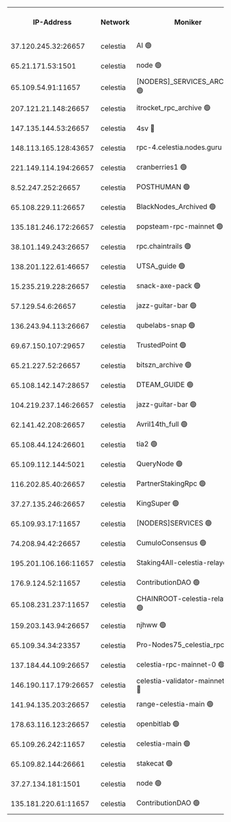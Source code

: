 


<table><tr><th>IP-Address</th><th>Network</th><th>Moniker</th><th>Latest Block Height</th><th>Earliest Block Height</th><th>Catching Up</th><th>Tx Index</th><th>Voting Power</th><th>Version</th><th>Scan Time</th></tr><tr><td>37.120.245.32:26657</td><td>celestia</td><td>AI 🟢</td><td>2618362</td><td>1</td><td>False</td><td>off</td><td>0</td><td>2.1.2</td><td>2024-10-22T04:53:50.987042647UTC</td></tr><tr><td>65.21.171.53:1501</td><td>celestia</td><td>node 🟢</td><td>2618362</td><td>1</td><td>False</td><td>on</td><td>0</td><td>2.1.2</td><td>2024-10-22T04:53:51.360582931UTC</td></tr><tr><td>65.109.54.91:11657</td><td>celestia</td><td>[NODERS]_SERVICES_ARCHIVE 🟢</td><td>2618365</td><td>1</td><td>False</td><td>on</td><td>0</td><td>2.1.2</td><td>2024-10-22T04:54:27.397337209UTC</td></tr><tr><td>207.121.21.148:26657</td><td>celestia</td><td>itrocket_rpc_archive 🟢</td><td>2618365</td><td>1</td><td>False</td><td>on</td><td>0</td><td>2.1.2</td><td>2024-10-22T04:54:28.215246369UTC</td></tr><tr><td>147.135.144.53:26657</td><td>celestia</td><td>4sv 🔴</td><td>2618371</td><td>1</td><td>False</td><td>on</td><td>3014654</td><td>2.1.2</td><td>2024-10-22T04:55:29.531589184UTC</td></tr><tr><td>148.113.165.128:43657</td><td>celestia</td><td>rpc-4.celestia.nodes.guru 🟢</td><td>2618371</td><td>1</td><td>False</td><td>on</td><td>0</td><td>2.1.2</td><td>2024-10-22T04:55:30.232294281UTC</td></tr><tr><td>221.149.114.194:26657</td><td>celestia</td><td>cranberries1 🟢</td><td>2618372</td><td>1</td><td>False</td><td>on</td><td>0</td><td>2.1.2</td><td>2024-10-22T04:55:39.916344647UTC</td></tr><tr><td>8.52.247.252:26657</td><td>celestia</td><td>POSTHUMAN 🟢</td><td>2618376</td><td>1</td><td>False</td><td>on</td><td>0</td><td>2.1.2</td><td>2024-10-22T04:56:28.727161898UTC</td></tr><tr><td>65.108.229.11:26657</td><td>celestia</td><td>BlackNodes_Archived 🟢</td><td>2618377</td><td>1</td><td>False</td><td>off</td><td>0</td><td>2.1.2</td><td>2024-10-22T04:56:35.604249451UTC</td></tr><tr><td>135.181.246.172:26657</td><td>celestia</td><td>popsteam-rpc-mainnet 🟢</td><td>2618379</td><td>1</td><td>False</td><td>on</td><td>0</td><td>2.1.2</td><td>2024-10-22T04:57:03.237291381UTC</td></tr><tr><td>38.101.149.243:26657</td><td>celestia</td><td>rpc.chaintrails 🟢</td><td>2618380</td><td>1</td><td>False</td><td>on</td><td>0</td><td>2.1.2</td><td>2024-10-22T04:57:12.790669414UTC</td></tr><tr><td>138.201.122.61:46657</td><td>celestia</td><td>UTSA_guide 🟢</td><td>2618382</td><td>1</td><td>False</td><td>on</td><td>0</td><td>2.1.2</td><td>2024-10-22T04:57:45.850376318UTC</td></tr><tr><td>15.235.219.228:26657</td><td>celestia</td><td>snack-axe-pack 🟢</td><td>2618383</td><td>1</td><td>False</td><td>off</td><td>0</td><td>2.1.2</td><td>2024-10-22T04:57:46.876771000UTC</td></tr><tr><td>57.129.54.6:26657</td><td>celestia</td><td>jazz-guitar-bar 🟢</td><td>2618383</td><td>1</td><td>False</td><td>off</td><td>0</td><td>2.1.2</td><td>2024-10-22T04:57:49.265644615UTC</td></tr><tr><td>136.243.94.113:26667</td><td>celestia</td><td>qubelabs-snap 🟢</td><td>2618385</td><td>1</td><td>False</td><td>on</td><td>0</td><td>2.1.2</td><td>2024-10-22T04:58:10.872505840UTC</td></tr><tr><td>69.67.150.107:29657</td><td>celestia</td><td>TrustedPoint 🟢</td><td>2618386</td><td>1</td><td>False</td><td>on</td><td>0</td><td>2.1.2</td><td>2024-10-22T04:58:28.101151068UTC</td></tr><tr><td>65.21.227.52:26657</td><td>celestia</td><td>bitszn_archive 🟢</td><td>2618390</td><td>1</td><td>False</td><td>on</td><td>0</td><td>2.1.2</td><td>2024-10-22T04:59:18.828205674UTC</td></tr><tr><td>65.108.142.147:28657</td><td>celestia</td><td>DTEAM_GUIDE 🟢</td><td>2618393</td><td>1</td><td>False</td><td>on</td><td>0</td><td>2.1.2</td><td>2024-10-22T04:59:53.741427995UTC</td></tr><tr><td>104.219.237.146:26657</td><td>celestia</td><td>jazz-guitar-bar 🟢</td><td>2618394</td><td>1</td><td>False</td><td>off</td><td>0</td><td>2.1.2</td><td>2024-10-22T05:00:02.888439803UTC</td></tr><tr><td>62.141.42.208:26657</td><td>celestia</td><td>Avril14th_full 🟢</td><td>2618397</td><td>1</td><td>False</td><td>on</td><td>0</td><td>2.1.2</td><td>2024-10-22T05:00:34.114413556UTC</td></tr><tr><td>65.108.44.124:26601</td><td>celestia</td><td>tia2 🟢</td><td>2371494</td><td>339581</td><td>False</td><td>on</td><td>0</td><td>1.3.0</td><td>2024-10-22T04:54:08.272281872UTC</td></tr><tr><td>65.109.112.144:5021</td><td>celestia</td><td>QueryNode 🟢</td><td>2371494</td><td>1406226</td><td>False</td><td>off</td><td>0</td><td>1.7.0</td><td>2024-10-22T04:57:53.763606850UTC</td></tr><tr><td>116.202.85.40:26657</td><td>celestia</td><td>PartnerStakingRpc 🟢</td><td>2371494</td><td>1588231</td><td>False</td><td>on</td><td>0</td><td>1.9.0</td><td>2024-10-22T04:54:08.660989658UTC</td></tr><tr><td>37.27.135.246:26657</td><td>celestia</td><td>KingSuper 🟢</td><td>2371494</td><td>1814358</td><td>False</td><td>off</td><td>0</td><td>1.3.0</td><td>2024-10-22T04:54:51.578367448UTC</td></tr><tr><td>65.109.93.17:11657</td><td>celestia</td><td>[NODERS]SERVICES 🟢</td><td>2618381</td><td>2371581</td><td>False</td><td>on</td><td>0</td><td>2.1.2</td><td>2024-10-22T04:57:31.109055654UTC</td></tr><tr><td>74.208.94.42:26657</td><td>celestia</td><td>CumuloConsensus 🟢</td><td>2618372</td><td>2384001</td><td>False</td><td>on</td><td>0</td><td>2.1.2</td><td>2024-10-22T04:55:42.769914916UTC</td></tr><tr><td>195.201.106.166:11657</td><td>celestia</td><td>Staking4All-celestia-relayer 🟢</td><td>2618398</td><td>2399575</td><td>False</td><td>off</td><td>0</td><td>2.1.2</td><td>2024-10-22T05:00:45.098485639UTC</td></tr><tr><td>176.9.124.52:11657</td><td>celestia</td><td>ContributionDAO 🟢</td><td>2618390</td><td>2419178</td><td>False</td><td>on</td><td>0</td><td>2.1.2</td><td>2024-10-22T04:59:18.346731810UTC</td></tr><tr><td>65.108.231.237:11657</td><td>celestia</td><td>CHAINROOT-celestia-relayer 🟢</td><td>2618369</td><td>2473086</td><td>False</td><td>on</td><td>0</td><td>2.1.2</td><td>2024-10-22T04:55:06.300210946UTC</td></tr><tr><td>159.203.143.94:26657</td><td>celestia</td><td>njhww 🟢</td><td>2618373</td><td>2497412</td><td>False</td><td>off</td><td>0</td><td>2.1.2</td><td>2024-10-22T04:55:52.173053905UTC</td></tr><tr><td>65.109.34.34:23357</td><td>celestia</td><td>Pro-Nodes75_celestia_rpc 🟢</td><td>2618379</td><td>2497418</td><td>False</td><td>on</td><td>0</td><td>2.1.2</td><td>2024-10-22T04:57:02.811177085UTC</td></tr><tr><td>137.184.44.109:26657</td><td>celestia</td><td>celestia-rpc-mainnet-0 🟢</td><td>2618381</td><td>2517150</td><td>False</td><td>on</td><td>0</td><td>2.1.2</td><td>2024-10-22T04:57:30.721070372UTC</td></tr><tr><td>146.190.117.179:26657</td><td>celestia</td><td>celestia-validator-mainnet-0 🔴</td><td>2618391</td><td>2517150</td><td>False</td><td>off</td><td>8000499</td><td>2.1.2</td><td>2024-10-22T04:59:28.034656709UTC</td></tr><tr><td>141.94.135.203:26657</td><td>celestia</td><td>range-celestia-main 🟢</td><td>2618364</td><td>2569748</td><td>False</td><td>on</td><td>0</td><td>2.1.2</td><td>2024-10-22T04:54:11.690279771UTC</td></tr><tr><td>178.63.116.123:26657</td><td>celestia</td><td>openbitlab 🟢</td><td>2618365</td><td>2577013</td><td>False</td><td>on</td><td>0</td><td>2.1.2</td><td>2024-10-22T04:54:22.530075285UTC</td></tr><tr><td>65.109.26.242:11657</td><td>celestia</td><td>celestia-main 🟢</td><td>2618383</td><td>2578825</td><td>False</td><td>on</td><td>0</td><td>2.1.2</td><td>2024-10-22T04:57:56.158280198UTC</td></tr><tr><td>65.109.82.144:26661</td><td>celestia</td><td>stakecat 🟢</td><td>2618381</td><td>2612001</td><td>False</td><td>on</td><td>0</td><td>2.1.2</td><td>2024-10-22T04:57:29.707875994UTC</td></tr><tr><td>37.27.134.181:1501</td><td>celestia</td><td>node 🟢</td><td>2618374</td><td>2617089</td><td>False</td><td>off</td><td>0</td><td>2.1.2</td><td>2024-10-22T04:56:05.177718415UTC</td></tr><tr><td>135.181.220.61:11657</td><td>celestia</td><td>ContributionDAO 🟢</td><td>2618376</td><td>2617170</td><td>False</td><td>off</td><td>0</td><td>2.1.2</td><td>2024-10-22T04:56:33.190524050UTC</td></tr></table>